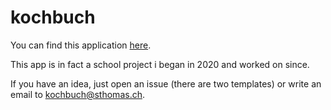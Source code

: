 # kochbuch

You can find this application [here](https://kochbuch.sthomas.com/).

This app is in fact a school project i began in 2020 and worked on since.

If you have an idea, just open an issue (there are two templates) or write an email to kochbuch@sthomas.ch.
